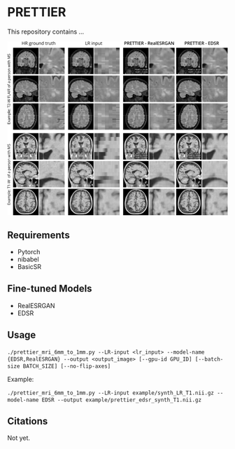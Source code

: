 # PRETTIER

This repository contains ...

<img src="figures/example_simulatedLR.png?raw=True" width="800px" style="margin:0px 0px"/>

## Requirements

- Pytorch
- nibabel
- BasicSR 


## Fine-tuned Models

- RealESRGAN
- EDSR

## Usage
```
./prettier_mri_6mm_to_1mm.py --LR-input <lr_input> --model-name {EDSR,RealESRGAN} --output <output_image> [--gpu-id GPU_ID] [--batch-size BATCH_SIZE] [--no-flip-axes]
```

Example:
```
./prettier_mri_6mm_to_1mm.py --LR-input example/synth_LR_T1.nii.gz --model-name EDSR --output example/prettier_edsr_synth_T1.nii.gz
```

## Citations
Not yet.

